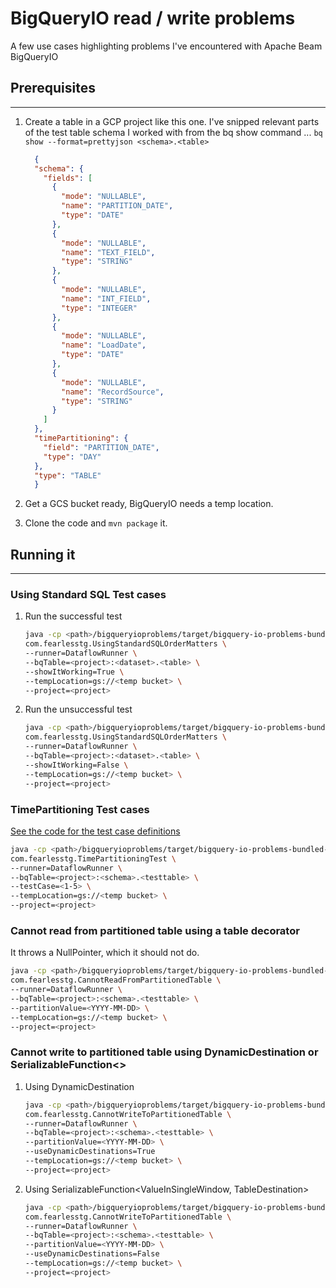 # BigQueryIO read / write problems  
A few use cases highlighting problems I've encountered with Apache Beam BigQueryIO

  
  
## Prerequisites

---
1. Create a table in a GCP project like this one. I've snipped relevant parts of the test table schema I worked with from
the bq show command ... `bq show --format=prettyjson <schema>.<table>`

    ```json
      {
      "schema": {
        "fields": [
          {
            "mode": "NULLABLE",
            "name": "PARTITION_DATE",
            "type": "DATE"
          },
          {
            "mode": "NULLABLE",
            "name": "TEXT_FIELD",
            "type": "STRING"
          },
          {
            "mode": "NULLABLE",
            "name": "INT_FIELD",
            "type": "INTEGER"
          },
          {
            "mode": "NULLABLE",
            "name": "LoadDate",
            "type": "DATE"
          },
          {
            "mode": "NULLABLE",
            "name": "RecordSource",
            "type": "STRING"
          }
        ]
      },
      "timePartitioning": {
        "field": "PARTITION_DATE",
        "type": "DAY"
      },
      "type": "TABLE"  
      }
    ```

1. Get a GCS bucket ready, BigQueryIO needs a temp location.
1. Clone the code and `mvn package` it.

## Running it

---
### Using Standard SQL Test cases

1. Run the successful test

    ```bash
    java -cp <path>/bigqueryioproblems/target/bigquery-io-problems-bundled-1.0-SNAPSHOT.jar \
    com.fearlesstg.UsingStandardSQLOrderMatters \
    --runner=DataflowRunner \
    --bqTable=<project>:<dataset>.<table> \
    --showItWorking=True \
    --tempLocation=gs://<temp bucket> \
    --project=<project>
    ```

1. Run the unsuccessful test

    ```bash
    java -cp <path>/bigqueryioproblems/target/bigquery-io-problems-bundled-1.0-SNAPSHOT.jar \
    com.fearlesstg.UsingStandardSQLOrderMatters \
    --runner=DataflowRunner \
    --bqTable=<project>:<dataset>.<table> \
    --showItWorking=False \
    --tempLocation=gs://<temp bucket> \
    --project=<project>
    ```


### TimePartitioning Test cases

[See the code for the test case definitions](https://github.com/pbrumblay/bigqueryioproblems/blob/master/src/main/java/com/fearlesstg/TimePartitioningTest.java#L40)

```bash
java -cp <path>/bigqueryioproblems/target/bigquery-io-problems-bundled-1.0-SNAPSHOT.jar \
com.fearlesstg.TimePartitioningTest \
--runner=DataflowRunner \
--bqTable=<project>:<schema>.<testtable> \
--testCase=<1-5> \
--tempLocation=gs://<temp bucket> \
--project=<project>
```

### Cannot read from partitioned table using a table decorator
It throws a NullPointer, which it should not do.

```bash
java -cp <path>/bigqueryioproblems/target/bigquery-io-problems-bundled-1.0-SNAPSHOT.jar \
com.fearlesstg.CannotReadFromPartitionedTable \
--runner=DataflowRunner \
--bqTable=<project>:<schema>.<testtable> \
--partitionValue=<YYYY-MM-DD> \
--tempLocation=gs://<temp bucket> \
--project=<project>
```

### Cannot write to partitioned table using DynamicDestination or SerializableFunction<>

1. Using DynamicDestination
    ```bash
    java -cp <path>/bigqueryioproblems/target/bigquery-io-problems-bundled-1.0-SNAPSHOT.jar \
    com.fearlesstg.CannotWriteToPartitionedTable \
    --runner=DataflowRunner \
    --bqTable=<project>:<schema>.<testtable> \
    --partitionValue=<YYYY-MM-DD> \
    --useDynamicDestinations=True
    --tempLocation=gs://<temp bucket> \
    --project=<project>
    ```

1. Using SerializableFunction<ValueInSingleWindow<TableRow>, TableDestination>
    ```bash
    java -cp <path>/bigqueryioproblems/target/bigquery-io-problems-bundled-1.0-SNAPSHOT.jar \
    com.fearlesstg.CannotWriteToPartitionedTable \
    --runner=DataflowRunner \
    --bqTable=<project>:<schema>.<testtable> \
    --partitionValue=<YYYY-MM-DD> \
    --useDynamicDestinations=False
    --tempLocation=gs://<temp bucket> \
    --project=<project>
    ```